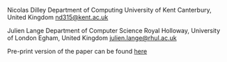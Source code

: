 Nicolas Dilley
Department of Computing
University of Kent
Canterbury, United Kingdom
nd315@kent.ac.uk

Julien Lange
Department of Computer Science
Royal Holloway, University of London
Egham, United Kingdom
julien.lange@rhul.ac.uk

Pre-print version of the paper can be found [here](https://github.com/nicolasdilley/gomela-ase21/blob/main/ase21-prepreprint.pdf)
